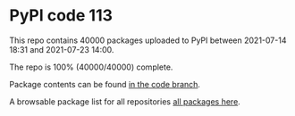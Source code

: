 # PyPI code 113

This repo contains 40000 packages uploaded to PyPI between 
2021-07-14 18:31 and 2021-07-23 14:00.

The repo is 100% (40000/40000) complete.

Package contents can be found [in the code branch](https://github.com/pypi-data/pypi-mirror-113/tree/code/packages).

A browsable package list for all repositories [all packages here](https://pypi-data.github.io/website/repositories/pypi-mirror-113).


